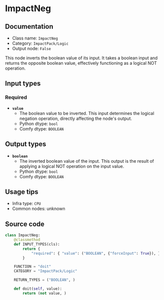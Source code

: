 # ImpactNeg
## Documentation
- Class name: `ImpactNeg`
- Category: `ImpactPack/Logic`
- Output node: `False`

This node inverts the boolean value of its input. It takes a boolean input and returns the opposite boolean value, effectively functioning as a logical NOT operation.
## Input types
### Required
- **`value`**
    - The boolean value to be inverted. This input determines the logical negation operation, directly affecting the node's output.
    - Python dtype: `bool`
    - Comfy dtype: `BOOLEAN`
## Output types
- **`boolean`**
    - The inverted boolean value of the input. This output is the result of applying a logical NOT operation on the input value.
    - Python dtype: `bool`
    - Comfy dtype: `BOOLEAN`
## Usage tips
- Infra type: `CPU`
- Common nodes: unknown


## Source code
```python
class ImpactNeg:
    @classmethod
    def INPUT_TYPES(cls):
        return {
            "required": { "value": ("BOOLEAN", {"forceInput": True}), },
        }

    FUNCTION = "doit"
    CATEGORY = "ImpactPack/Logic"

    RETURN_TYPES = ("BOOLEAN", )

    def doit(self, value):
        return (not value, )

```
